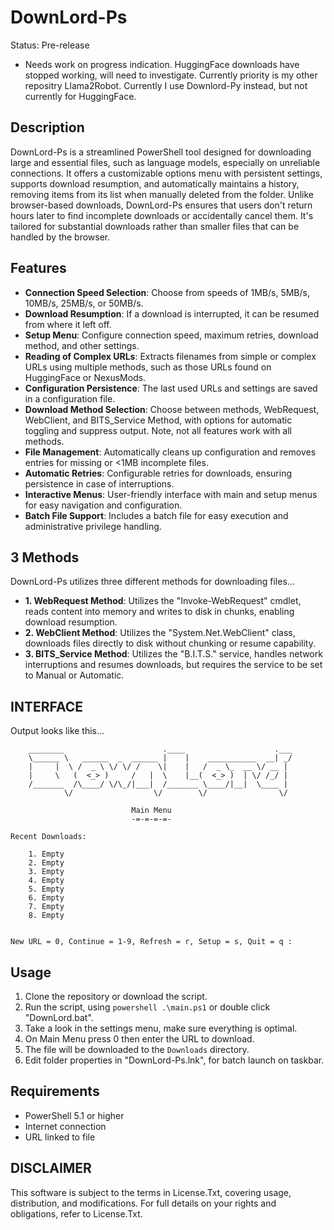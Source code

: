 # DownLord-Ps
Status: Pre-release 
* Needs work on progress indication. HuggingFace downloads have stopped working, will need to investigate. Currently priority is my other repositry Llama2Robot. Currently I use Downlord-Py instead, but not currently for HuggingFace.

## Description
DownLord-Ps is a streamlined PowerShell tool designed for downloading large and essential files, such as language models, especially on unreliable connections. It offers a customizable options menu with persistent settings, supports download resumption, and automatically maintains a history, removing items from its list when manually deleted from the folder. Unlike browser-based downloads, DownLord-Ps ensures that users don't return hours later to find incomplete downloads or accidentally cancel them. It's tailored for substantial downloads rather than smaller files that can be handled by the browser.

## Features
- **Connection Speed Selection**: Choose from speeds of 1MB/s, 5MB/s, 10MB/s, 25MB/s, or 50MB/s.
- **Download Resumption**: If a download is interrupted, it can be resumed from where it left off.
- **Setup Menu**: Configure connection speed, maximum retries, download method, and other settings.
- **Reading of Complex URLs**: Extracts filenames from simple or complex URLs using multiple methods, such as those URLs found on HuggingFace or NexusMods.
- **Configuration Persistence**: The last used URLs and settings are saved in a configuration file.
- **Download Method Selection**: Choose between methods, WebRequest, WebClient, and BITS_Service Method, with options for automatic toggling and suppress output. Note, not all features work with all methods.
- **File Management**: Automatically cleans up configuration and removes entries for missing or <1MB incomplete files.
- **Automatic Retries**: Configurable retries for downloads, ensuring persistence in case of interruptions.
- **Interactive Menus**: User-friendly interface with main and setup menus for easy navigation and configuration.
- **Batch File Support**: Includes a batch file for easy execution and administrative privilege handling.

## 3 Methods
DownLord-Ps utilizes three different methods for downloading files...
- **1. WebRequest Method**: Utilizes the "Invoke-WebRequest" cmdlet, reads content into memory and writes to disk in chunks, enabling download resumption.
- **2. WebClient Method**: Utilizes the "System.Net.WebClient" class, downloads files directly to disk without chunking or resume capability.
- **3. BITS_Service Method**: Utilizes the "B.I.T.S." service, handles network interruptions and resumes downloads, but requires the service to be set to Manual or Automatic.

## INTERFACE
Output looks like this...

```
    ________                      .____                    .___
    \______ \   ______  _  ______ |    |    ___________  __| _/
    |     |  \ /  _ \ \/ \/ /    \|    |   /  _ \_  __ \/ __ |
    |     \   (  <_> )     /   |  \    |__(  <_> )  | \/ /_/ |
    /_______  /\____/ \/\_/|___|  /_______ \____/|__|  \____ |
            \/                  \/        \/                \/

                           Main Menu
                           -=-=-=-=-

Recent Downloads:

    1. Empty
    2. Empty
    3. Empty
    4. Empty
    5. Empty
    6. Empty
    7. Empty
    8. Empty


New URL = 0, Continue = 1-9, Refresh = r, Setup = s, Quit = q :

```

## Usage
1. Clone the repository or download the script.
2. Run the script, using `powershell .\main.ps1` or double click "DownLord.bat".
3. Take a look in the settings menu, make sure everything is optimal.
4. On Main Menu press 0 then enter the URL to download.
5. The file will be downloaded to the `Downloads` directory.
6. Edit folder properties in "DownLord-Ps.lnk", for batch launch on taskbar.

## Requirements
- PowerShell 5.1 or higher
- Internet connection
- URL linked to file

## DISCLAIMER
This software is subject to the terms in License.Txt, covering usage, distribution, and modifications. For full details on your rights and obligations, refer to License.Txt.
